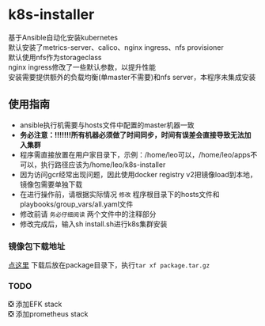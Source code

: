 # k8s-installer

基于Ansible自动化安装kubernetes  
默认安装了metrics-server、calico、nginx ingress、nfs provisioner  
默认使用nfs作为storageclass  
nginx ingress修改了一些默认参数，以提升性能  
安装需要提供额外的负载均衡(单master不需要)和nfs server，本程序未集成安装

## 使用指南

* ansible执行机需要与hosts文件中配置的master机器一致
* <b>务必注意：!!!!!!!所有机器必须做了时间同步，时间有误差会直接导致无法加入集群</b>
* 程序需直接放置在用户家目录下，示例：/home/leo可以，/home/leo/apps不可以，执行路径应该为/home/leo/k8s-installer
* 因为访问gcr经常出现问题，因此使用docker registry v2把镜像load到本地，镜像包需要单独下载
* 在进行操作前，请根据实际情况 `修改` 程序根目录下的hosts文件和playbooks/group_vars/all.yaml文件
* 修改前请 `务必仔细阅读` 两个文件中的注释部分
* 修改完成后，输入sh install.sh进行k8s集群安装

### 镜像包下载地址

[点这里](https://share.weiyun.com/f4KcnWtl)
下载后放在package目录下，执行`tar xf package.tar.gz`

### TODO

&#x274E; 添加EFK stack  
&#x274E; 添加prometheus stack  
